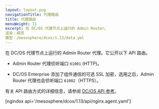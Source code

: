 ```yaml
---
layout: layout.pug
navigationTitle: 代理路由
title: 代理路由
menuWeight: 11
excerpt: 在 DC/OS 代理节点上运行的 Admin Router。
渲染：胡须
模型：/mesosphere/dcos/1.13/data.yml
---
```

在 DC/OS 代理节点上运行的 Admin Router 代理。它公开以下 API 路由。

- Admin Router 代理侦听端口 `61001` (HTTP)。

- DC/OS Enterprise 添加了组件通信的可选 SSL 加密，选用之后，Admin Router 代理也会侦听端口 `61002`（HTTPS）。

有关 API 路由方式的详细信息，请参阅 [DC/OS API 参考](/mesosphere/dcos/1.13/api/)。

[ngindox api='/mesosphere/dcos/1.13/api/nginx.agent.yaml']
